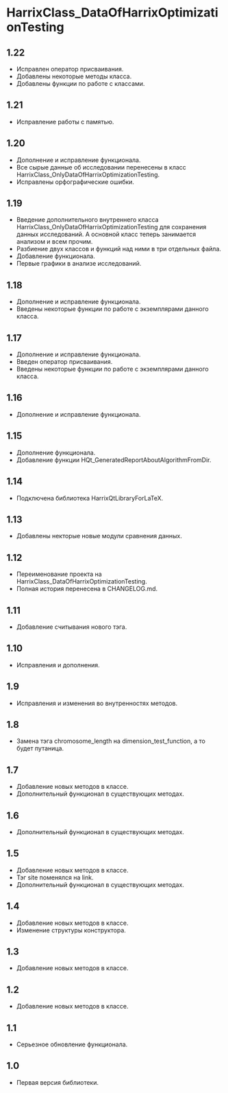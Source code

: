 HarrixClass_DataOfHarrixOptimizationTesting
===========================================

1.22
----
 * Исправлен оператор присваивания.
 * Добавлены некоторые методы класса.
 * Добавлены функции по работе с классами.

1.21
----
 * Исправление работы с памятью.

1.20
----
 * Дополнение и исправление функционала.
 * Все сырые данные об исследовании перенесены в класс HarrixClass_OnlyDataOfHarrixOptimizationTesting.
 * Исправлены орфографические ошибки.

1.19
----
 * Введение дополнительного внутреннего класса HarrixClass_OnlyDataOfHarrixOptimizationTesting для сохранения данных исследований. А основной класс теперь занимается анализом и всем прочим.
 * Разбиение двух классов и функций над ними в три отдельных файла.
 * Добавление функционала.
 * Первые графики в анализе исследований.

1.18
----
 * Дополнение и исправление функционала.
 * Введены некоторые функции по работе с экземплярами данного класса.

1.17
----
 * Дополнение и исправление функционала.
 * Введен оператор присваивания.
 * Введены некоторые функции по работе с экземплярами данного класса.

1.16
----
 * Дополнение и исправление функционала.

1.15
----
 * Дополнение функционала.
 * Добавление функции HQt_GeneratedReportAboutAlgorithmFromDir.

1.14
----
 * Подключена библиотека HarrixQtLibraryForLaTeX.

1.13
----
 * Добавлены некторые новые модули сравнения данных.

1.12
----
 * Переименование проекта на HarrixClass_DataOfHarrixOptimizationTesting.
 * Полная история перенесена в CHANGELOG.md.

1.11
----
 * Добавление считывания нового тэга.

1.10
----
 * Исправления и дополнения.

1.9
---
 * Исправления и изменения во внутренностях методов.

1.8
---
 * Замена тэга chromosome_length на dimension_test_function, а то будет путаница.

1.7
---
 * Добавление новых методов в классе.
 * Дополнительный функционал в существующих методах.

1.6
---
 * Дополнительный функционал в существующих методах.

1.5
---
 * Добавление новых методов в классе.
 * Тэг site поменялся на link.
 * Дополнительный функционал в существующих методах.

1.4
---
 * Добавление новых методов в классе.
 * Изменение структуры конструктора.

1.3
---
 * Добавление новых методов в классе.

1.2
---
 * Добавление новых методов в классе.

1.1
---
 * Серьезное обновление функционала.

1.0
---
 * Первая версия библиотеки.